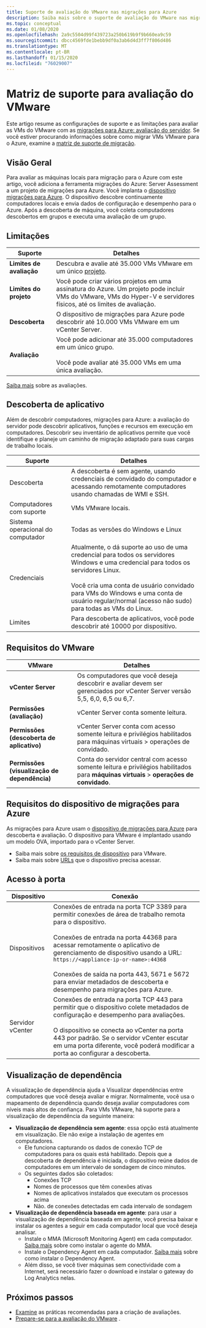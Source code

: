 ```yaml
---
title: Suporte de avaliação do VMware nas migrações para Azure
description: Saiba mais sobre o suporte de avaliação do VMware nas migrações para Azure.
ms.topic: conceptual
ms.date: 01/08/2020
ms.openlocfilehash: 2a9c5504d99f439723a250b619b9f9b660ea9c59
ms.sourcegitcommit: dbcc4569fde1bebb9df0a3ab6d4d3ff7f806d486
ms.translationtype: MT
ms.contentlocale: pt-BR
ms.lasthandoff: 01/15/2020
ms.locfileid: "76029007"
---
```

# <a name="support-matrix-for-vmware-assessment"></a>Matriz de suporte para avaliação do VMware 

Este artigo resume as configurações de suporte e as limitações para avaliar as VMs do VMware com as [migrações para Azure: avaliação do servidor](migrate-services-overview.md#azure-migrate-server-migration-tool). Se você estiver procurando informações sobre como migrar VMs VMware para o Azure, examine a [matriz de suporte de migração](migrate-support-matrix-vmware-migration.md).

## <a name="overview"></a>Visão Geral

Para avaliar as máquinas locais para migração para o Azure com este artigo, você adiciona a ferramenta migrações do Azure: Server Assessment a um projeto de migrações para Azure. Você implanta o [dispositivo migrações para Azure](migrate-appliance.md). O dispositivo descobre continuamente computadores locais e envia dados de configuração e desempenho para o Azure. Após a descoberta de máquina, você coleta computadores descobertos em grupos e executa uma avaliação de um grupo.


## <a name="limitations"></a>Limitações

**Suporte** | **Detalhes**
--- | ---
**Limites de avaliação**| Descubra e avalie até 35.000 VMs VMware em um único [projeto](migrate-support-matrix.md#azure-migrate-projects).
**Limites do projeto** | Você pode criar vários projetos em uma assinatura do Azure. Um projeto pode incluir VMs do VMware, VMs do Hyper-V e servidores físicos, até os limites de avaliação.
**Descoberta** | O dispositivo de migrações para Azure pode descobrir até 10.000 VMs VMware em um vCenter Server.
**Avaliação** | Você pode adicionar até 35.000 computadores em um único grupo.<br/><br/> Você pode avaliar até 35.000 VMs em uma única avaliação.

[Saiba mais](concepts-assessment-calculation.md) sobre as avaliações.


## <a name="application-discovery"></a>Descoberta de aplicativo

Além de descobrir computadores, migrações para Azure: a avaliação do servidor pode descobrir aplicativos, funções e recursos em execução em computadores. Descobrir seu inventário de aplicativos permite que você identifique e planeje um caminho de migração adaptado para suas cargas de trabalho locais. 

**Suporte** | **Detalhes**
--- | ---
Descoberta | A descoberta é sem agente, usando credenciais de convidado do computador e acessando remotamente computadores usando chamadas de WMI e SSH.
Computadores com suporte | VMs VMware locais.
Sistema operacional do computador | Todas as versões do Windows e Linux
Credenciais | Atualmente, o dá suporte ao uso de uma credencial para todos os servidores Windows e uma credencial para todos os servidores Linux.<br/><br/> Você cria uma conta de usuário convidado para VMs do Windows e uma conta de usuário regular/normal (acesso não sudo) para todas as VMs do Linux.
Limites | Para descoberta de aplicativos, você pode descobrir até 10000 por dispositivo. 

## <a name="vmware-requirements"></a>Requisitos do VMware

**VMware** | **Detalhes**
--- | ---
**vCenter Server** | Os computadores que você deseja descobrir e avaliar devem ser gerenciados por vCenter Server versão 5,5, 6,0, 6,5 ou 6,7.
**Permissões (avaliação)** | vCenter Server conta somente leitura.
**Permissões (descoberta de aplicativo)** | vCenter Server conta com acesso somente leitura e privilégios habilitados para máquinas virtuais > operações de convidado.
**Permissões (visualização de dependência)** | Conta do servidor central com acesso somente leitura e privilégios habilitados para **máquinas virtuais** > **operações de convidado**.


## <a name="azure-migrate-appliance-requirements"></a>Requisitos do dispositivo de migrações para Azure

As migrações para Azure usam o [dispositivo de migrações para Azure](migrate-appliance.md) para descoberta e avaliação. O dispositivo para VMware é implantado usando um modelo OVA, importado para o vCenter Server. 

- Saiba mais sobre [os requisitos de dispositivo](migrate-appliance.md#appliance---vmware) para VMware.
- Saiba mais sobre [URLs](migrate-appliance.md#url-access) que o dispositivo precisa acessar.

## <a name="port-access"></a>Acesso à porta

**Dispositivo** | **Conexão**
--- | ---
Dispositivos | Conexões de entrada na porta TCP 3389 para permitir conexões de área de trabalho remota para o dispositivo.<br/><br/> Conexões de entrada na porta 44368 para acessar remotamente o aplicativo de gerenciamento de dispositivo usando a URL: ```https://<appliance-ip-or-name>:44368``` <br/><br/>Conexões de saída na porta 443, 5671 e 5672 para enviar metadados de descoberta e desempenho para migrações para Azure.
Servidor vCenter | Conexões de entrada na porta TCP 443 para permitir que o dispositivo colete metadados de configuração e desempenho para avaliações. <br/><br/> O dispositivo se conecta ao vCenter na porta 443 por padrão. Se o servidor vCenter escutar em uma porta diferente, você poderá modificar a porta ao configurar a descoberta.

## <a name="dependency-visualization"></a>Visualização de dependência

A visualização de dependência ajuda a Visualizar dependências entre computadores que você deseja avaliar e migrar. Normalmente, você usa o mapeamento de dependência quando deseja avaliar computadores com níveis mais altos de confiança. Para VMs VMware, há suporte para a visualização de dependência da seguinte maneira:

- **Visualização de dependência sem agente**: essa opção está atualmente em visualização. Ele não exige a instalação de agentes em computadores.
    - Ele funciona capturando os dados de conexão TCP de computadores para os quais está habilitado. Depois que a descoberta de dependência é iniciada, o dispositivo reúne dados de computadores em um intervalo de sondagem de cinco minutos.
    - Os seguintes dados são coletados:
        - Conexões TCP
        - Nomes de processos que têm conexões ativas
        - Nomes de aplicativos instalados que executam os processos acima
        - Não. de conexões detectadas em cada intervalo de sondagem
- **Visualização de dependência baseada em agente**: para usar a visualização de dependência baseada em agente, você precisa baixar e instalar os agentes a seguir em cada computador local que você deseja analisar.
    - Instale o MMA (Microsoft Monitoring Agent) em cada computador. [Saiba mais](how-to-create-group-machine-dependencies.md#install-the-mma) sobre como instalar o agente do MMA.
    - Instale o Dependency Agent em cada computador. [Saiba mais](how-to-create-group-machine-dependencies.md#install-the-dependency-agent) sobre como instalar o Dependency Agent.
    - Além disso, se você tiver máquinas sem conectividade com a Internet, será necessário fazer o download e instalar o gateway do Log Analytics nelas.


## <a name="next-steps"></a>Próximos passos

- [Examine](best-practices-assessment.md) as práticas recomendadas para a criação de avaliações.
- [Prepare-se para a avaliação do VMware](tutorial-prepare-vmware.md) .
